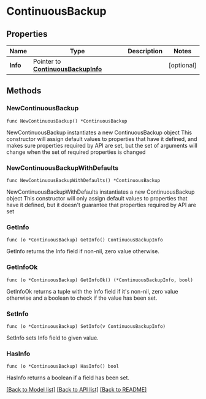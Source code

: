 # ContinuousBackup

## Properties

Name | Type | Description | Notes
------------ | ------------- | ------------- | -------------
**Info** | Pointer to [**ContinuousBackupInfo**](ContinuousBackupInfo.md) |  | [optional] 

## Methods

### NewContinuousBackup

`func NewContinuousBackup() *ContinuousBackup`

NewContinuousBackup instantiates a new ContinuousBackup object
This constructor will assign default values to properties that have it defined,
and makes sure properties required by API are set, but the set of arguments
will change when the set of required properties is changed

### NewContinuousBackupWithDefaults

`func NewContinuousBackupWithDefaults() *ContinuousBackup`

NewContinuousBackupWithDefaults instantiates a new ContinuousBackup object
This constructor will only assign default values to properties that have it defined,
but it doesn't guarantee that properties required by API are set

### GetInfo

`func (o *ContinuousBackup) GetInfo() ContinuousBackupInfo`

GetInfo returns the Info field if non-nil, zero value otherwise.

### GetInfoOk

`func (o *ContinuousBackup) GetInfoOk() (*ContinuousBackupInfo, bool)`

GetInfoOk returns a tuple with the Info field if it's non-nil, zero value otherwise
and a boolean to check if the value has been set.

### SetInfo

`func (o *ContinuousBackup) SetInfo(v ContinuousBackupInfo)`

SetInfo sets Info field to given value.

### HasInfo

`func (o *ContinuousBackup) HasInfo() bool`

HasInfo returns a boolean if a field has been set.


[[Back to Model list]](../README.md#documentation-for-models) [[Back to API list]](../README.md#documentation-for-api-endpoints) [[Back to README]](../README.md)


